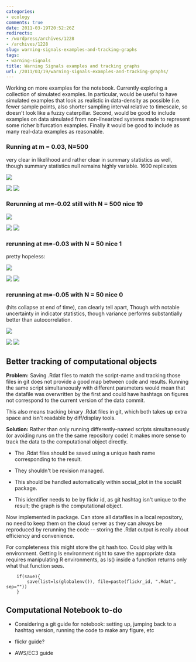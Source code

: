 ```yaml
---
categories:
- ecology
comments: true
date: 2011-03-19T20:52:26Z
redirects:
- /wordpress/archives/1228
- /archives/1228
slug: warning-signals-examples-and-tracking-graphs
tags:
- warning-signals
title: Warning Signals examples and tracking graphs
url: /2011/03/19/warning-signals-examples-and-tracking-graphs/
---
```


Working on more examples for the notebook.  Currently exploring a collection of simulated examples.  In particular, would be useful to have simulated examples that look as realistic in data-density as possible (i.e. fewer sample points, also shorter sampling interval relative to timescale, so doesn't look like a fuzzy caterpillar.  Second, would be good to include examples on data simulated from non-linearized systems made to represent some richer bifurcation examples.  Finally it would be good to include as many real-data examples as reasonable.




  





### Running at m = 0.03, N=500




very clear in likelihood and rather clear in summary statistics as well, though summary statistics null remains highly variable.  1600 replicates  

![]( http://farm6.staticflickr.com/5135/5534015439_d8089c1e21_o.png )





![]( http://farm6.staticflickr.com/5291/5531339094_b9ff913ceb_o.png )
 ![]( http://farm6.staticflickr.com/5173/5530753225_6a486687f8_o.png )





  





### Rerunning at m=-0.02 still with N = 500 nice 19




![]( http://farm6.staticflickr.com/5093/5540597051_153f31e85c_o.png )





![]( http://farm6.staticflickr.com/5094/5540149387_6de217dea4_o.png )
 ![]( http://farm6.staticflickr.com/5256/5540149185_46de9fb206_o.png )





### rerunning at m=-0.03 with N = 50 nice 1




pretty hopeless:  

![]( http://farm6.staticflickr.com/5016/5541051116_0b98381e1d_o.png )





![]( http://farm6.staticflickr.com/5016/5540268369_1d1cede1ea_o.png )
 ![]( http://farm6.staticflickr.com/5051/5540849966_4ea51e10cc_o.png )





### rerunning at m=-0.05 with N = 50 nice 0




(hits collapse at end of time), can clearly tell apart, Though with notable uncertainty in indicator statistics, though variance performs substantially better than autocorrelation.




![]( http://farm6.staticflickr.com/5253/5540480089_b8e8e12cc5_o.png )
  

![]( http://farm6.staticflickr.com/5057/5540287643_c70bf339b6_o.png )
 ![]( http://farm6.staticflickr.com/5134/5540869288_2af4d6f227_o.png )





  





## Better tracking of computational objects




**Problem:** Saving .Rdat files to match the script-name and tracking those files in git does not provide a good map between code and results.  Running the same script simultaneously with different parameters would mean that the datafile was overwritten by the first and could have hashtags on figures not correspond to the current version of the data commit.




This also means tracking binary .Rdat files in git, which both takes up extra space and isn't readable by diff/display tools.




**Solution:** Rather than only running differently-named scripts simultaneously (or avoiding runs on the the same repository code) it makes more sense to track the data to the computational object directly.






  * The .Rdat files should be saved using a unique hash name corresponding to the result.


  * They shouldn't be revision managed.


  * This should  be handled automatically within social_plot in the socialR package.


  * This identifier needs to be by flickr id, as git hashtag isn't unique to the result; the graph is the computational object.




Now implemented in package.  Can store all datafiles in a local repository, no need to keep them on the cloud server as they can always be reproduced by rerunning the code -- storing the .Rdat output is really about efficiency and convenience.




For completeness this might store the git hash too.  Could play with ls environment. Getting ls environment right to save the appropriate data requires manipulating R environments, as ls() inside a function returns only what that function sees.



    
    	if(save){
    		save(list=ls(globalenv()), file=paste(flickr_id, ".Rdat", sep=""))
    	}




  





## Computational Notebook to-do






  * Considering a git guide for notebook: setting up, jumping back to a hashtag version, running the code to make any figure, etc


  * flickr guide?


  * AWS/EC3 guide


